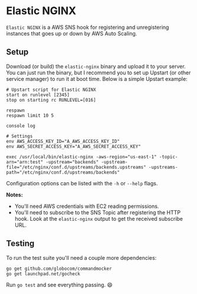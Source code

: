 Elastic NGINX
=============

`Elastic NGINX` is a AWS SNS hook for registering and unregistering instances that goes up or down by AWS Auto Scaling.


Setup
-----

Download (or build) the `elastic-nginx` binary and upload it to your server. You can just run the binary, but I recommend you to set up Upstart (or other service manager) to run it at boot time. Below is a simple Upstart example:

```
# Upstart script for Elastic NGINX
start on runlevel [2345]
stop on starting rc RUNLEVEL=[016]

respawn
respawn limit 10 5

console log

# Settings
env AWS_ACCESS_KEY_ID="A_AWS_ACCESS_KEY_ID"
env AWS_SECRET_ACCESS_KEY="A_AWS_SECRET_ACCESS_KEY"

exec /usr/local/bin/elastic-nginx -aws-region="us-east-1" -topic-arn="arn:test" -upstream="backends" -upstream-file="/etc/nginx/conf.d/upstreams/backends.upstreams" -upstreams-path="/etc/nginx/conf.d/upstreams/backends"
```

Configuration options can be listed with the `-h` or `--help` flags.

**Notes:**

  * You'll need AWS credentials with EC2 reading permissions.
  * You'll need to subscribe to the SNS Topic after registering the HTTP hook. Look at the `elastic-nginx` output to get the received subscribe URL.


Testing
-------

To run the test suite you'll need a couple more dependencies:

```
go get github.com/globocom/commandmocker
go get launchpad.net/gocheck
```

Run `go test` and see everything passing. :smile:
